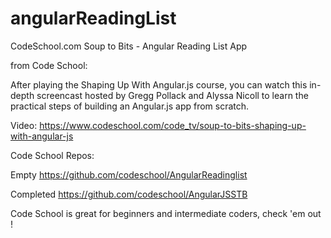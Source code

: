 angularReadingList
==================

CodeSchool.com Soup to Bits - Angular Reading List App

from Code School:

After playing the Shaping Up With Angular.js course, you can watch this in-depth screencast hosted by Gregg Pollack and Alyssa Nicoll to learn the practical steps of building an Angular.js app from scratch.

Video:
https://www.codeschool.com/code_tv/soup-to-bits-shaping-up-with-angular-js

Code School Repos:

Empty
https://github.com/codeschool/AngularReadinglist

Completed
https://github.com/codeschool/AngularJSSTB


>>>


Code School is great for beginners and intermediate coders, check 'em out !
